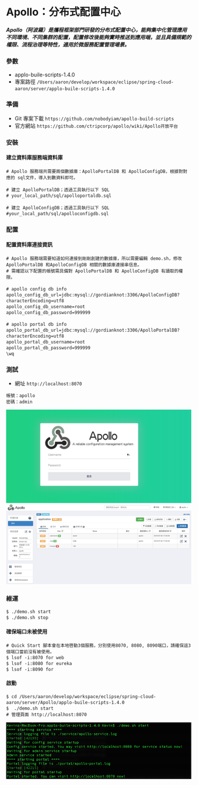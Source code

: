 # Apollo：分布式配置中心

##### Apollo（阿波羅）是攜程框架部門研發的分布式配置中心，能夠集中化管理應用不同環境、不同集群的配置，配置修改後能夠實時推送到應用端，並且具備規範的權限、流程治理等特性，適用於微服務配置管理場景。

### 參數
- applo-buile-scripts-1.4.0
- 專案路徑
`/Users/aaron/develop/workspace/eclipse/spring-cloud-aaron/server/applo-buile-scripts-1.4.0 `

### 準備
- Git 專案下載
`https://github.com/nobodyiam/apollo-build-scripts`
- 官方網站
`https://github.com/ctripcorp/apollo/wiki/Apollo开放平台`


### 安裝
#### 建立資料庫服務端資料庫
```
# Apollo 服務端共需要兩個數據庫：ApolloPortalDB 和 ApolloConfigDB，根據對對應的 sql文件，導入到數資料即可。

# 建立 ApolloPortalDB；透過工具執行以下 SQL
# your_local_path/sql/apolloportaldb.sql

# 建立 ApolloConfigDB；透過工具執行以下 SQL
#your_local_path/sql/apolloconfigdb.sql
```
### 配置
#### 配置資料庫連接資訊
```
# Apollo 服務端需要知道如何連接到剛剛創建的數據庫，所以需要編輯 demo.sh，修改ApolloPortalDB 和ApolloConfigDB 相關的數據庫連接串信息。
# 需確認以下配置的帳號需具備對 ApolloPortalDB 和 ApolloConfigDB 有讀取的權限。

# apollo config db info
apollo_config_db_url=jdbc:mysql://gordianknot:3306/ApolloConfigDB?characterEncoding=utf8
apollo_config_db_username=root
apollo_config_db_password=999999

# apollo portal db info
apollo_portal_db_url=jdbc:mysql://gordianknot:3306/ApolloPortalDB?characterEncoding=utf8
apollo_portal_db_username=root
apollo_portal_db_password=999999
\wq
```

### 測試
- 網址 
`http://localhost:8070`
```
帳號：apollo
密碼：admin
```
![511580d5befc18b2b1e35013209cd647](imgs/1199FB4C-4152-4C78-B5FE-3D8B03320173.png)
![d0adbe5122d4edb0e39bf643fde38d17](imgs/A875929A-8240-43D2-8057-E7AA6554693C.png)

### 維運
```
$ ./demo.sh start
$ ./demo.sh stop
```

#### 確保端口未被使用
```
# Quick Start 腳本會在本地啓動3個服務，分別使用8070, 8080, 8090端口，請確保這3個端口當前沒有被使用。
$ lsof -i:8070 for web
$ lsof -i:8080 for eureka
$ lsof -i:8090 for 
```
#### 啟動
```
$ cd /Users/aaron/develop/workspace/eclipse/spring-cloud-aaron/server/Apollo/applo-buile-scripts-1.4.0
$  ./demo.sh start
# 管理頁面 http://localhost:8070
```
![1dc7ca3e0fee63649c438734aa61200d](imgs/CBEC34BC-A5EC-4FFB-8F63-0BB5863D7ADC.png)
